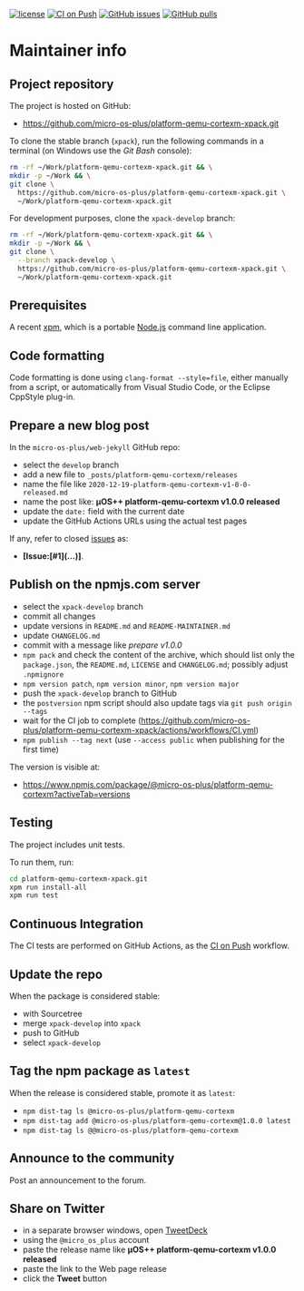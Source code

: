 [![license](https://img.shields.io/github/license/micro-os-plus/platform-qemu-cortexm-xpack)](https://github.com/micro-os-plus/platform-qemu-cortexm-xpack/blob/xpack/LICENSE)
[![CI on Push](https://github.com/micro-os-plus/platform-qemu-cortexm-xpack/workflows/CI%20on%20Push/badge.svg)](https://github.com/micro-os-plus/platform-qemu-cortexm-xpack/actions?query=workflow%3A%22CI+on+Push%22)
[![GitHub issues](https://img.shields.io/github/issues/micro-os-plus/platform-qemu-cortexm-xpack.svg)](https://github.com/micro-os-plus/platform-qemu-cortexm-xpack/issues/)
[![GitHub pulls](https://img.shields.io/github/issues-pr/micro-os-plus/platform-qemu-cortexm-xpack.svg)](https://github.com/micro-os-plus/platform-qemu-cortexm-xpack/pulls)

# Maintainer info

## Project repository

The project is hosted on GitHub:

- <https://github.com/micro-os-plus/platform-qemu-cortexm-xpack.git>

To clone the stable branch (`xpack`), run the following commands in a
terminal (on Windows use the _Git Bash_ console):

```sh
rm -rf ~/Work/platform-qemu-cortexm-xpack.git && \
mkdir -p ~/Work && \
git clone \
  https://github.com/micro-os-plus/platform-qemu-cortexm-xpack.git \
  ~/Work/platform-qemu-cortexm-xpack.git
```

For development purposes, clone the `xpack-develop` branch:

```sh
rm -rf ~/Work/platform-qemu-cortexm-xpack.git && \
mkdir -p ~/Work && \
git clone \
  --branch xpack-develop \
  https://github.com/micro-os-plus/platform-qemu-cortexm-xpack.git \
  ~/Work/platform-qemu-cortexm-xpack.git
```

## Prerequisites

A recent [xpm](https://xpack.github.io/xpm/), which is a portable
[Node.js](https://nodejs.org/) command line application.

## Code formatting

Code formatting is done using `clang-format --style=file`, either manually
from a script, or automatically from Visual Studio Code, or the Eclipse
CppStyle plug-in.

## Prepare a new blog post

In the `micro-os-plus/web-jekyll` GitHub repo:

- select the `develop` branch
- add a new file to `_posts/platform-qemu-cortexm/releases`
- name the file like `2020-12-19-platform-qemu-cortexm-v1-0-0-released.md`
- name the post like: **µOS++ platform-qemu-cortexm v1.0.0 released**
- update the `date:` field with the current date
- update the GitHub Actions URLs using the actual test pages

If any, refer to closed
[issues](https://github.com/micro-os-plus/platform-qemu-cortexm-xpack/issues/)
as:

- **[Issue:\[#1\]\(...\)]**.

## Publish on the npmjs.com server

- select the `xpack-develop` branch
- commit all changes
- update versions in `README.md` and `README-MAINTAINER.md`
- update `CHANGELOG.md`
- commit with a message like _prepare v1.0.0_
- `npm pack` and check the content of the archive, which should list
  only the `package.json`, the `README.md`, `LICENSE` and `CHANGELOG.md`;
  possibly adjust `.npmignore`
- `npm version patch`, `npm version minor`, `npm version major`
- push the `xpack-develop` branch to GitHub
- the `postversion` npm script should also update tags via `git push origin --tags`
- wait for the CI job to complete
  (<https://github.com/micro-os-plus/platform-qemu-cortexm-xpack/actions/workflows/CI.yml>)
- `npm publish --tag next` (use `--access public` when publishing for
  the first time)

The version is visible at:

- <https://www.npmjs.com/package/@micro-os-plus/platform-qemu-cortexm?activeTab=versions>

## Testing

The project includes unit tests.

To run them, run:

```sh
cd platform-qemu-cortexm-xpack.git
xpm run install-all
xpm run test
```

## Continuous Integration

The CI tests are performed on GitHub Actions, as the
[CI on Push](https://github.com/micro-os-plus/platform-qemu-cortexm-xpack/actions?query=workflow%3A%22CI+on+Push%22)
workflow.

## Update the repo

When the package is considered stable:

- with Sourcetree
- merge `xpack-develop` into `xpack`
- push to GitHub
- select `xpack-develop`

## Tag the npm package as `latest`

When the release is considered stable, promote it as `latest`:

- `npm dist-tag ls @micro-os-plus/platform-qemu-cortexm`
- `npm dist-tag add @micro-os-plus/platform-qemu-cortexm@1.0.0 latest`
- `npm dist-tag ls @@micro-os-plus/platform-qemu-cortexm`

## Announce to the community

Post an announcement to the forum.

## Share on Twitter

- in a separate browser windows, open [TweetDeck](https://tweetdeck.twitter.com/)
- using the `@micro_os_plus` account
- paste the release name like **µOS++ platform-qemu-cortexm v1.0.0 released**
- paste the link to the Web page release
- click the **Tweet** button
